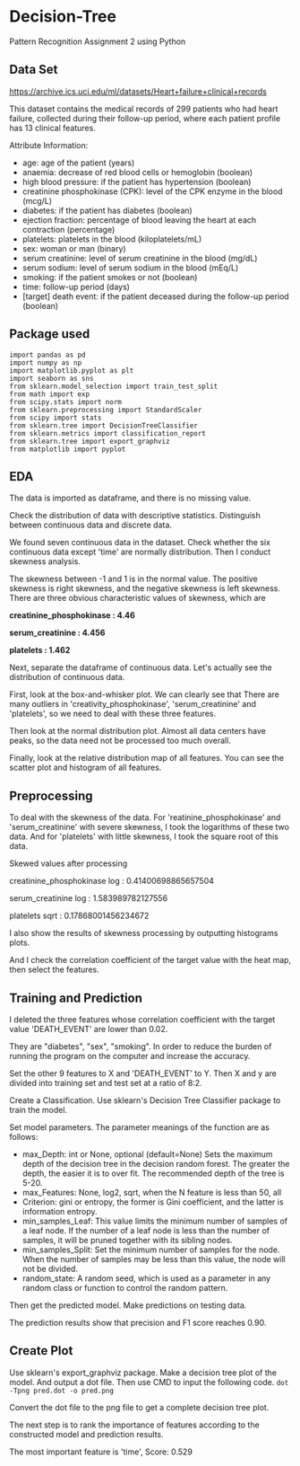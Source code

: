 # Decision-Tree
Pattern Recognition Assignment 2 using Python


## Data Set

https://archive.ics.uci.edu/ml/datasets/Heart+failure+clinical+records

This dataset contains the medical records of 299 patients who had heart failure, collected during their follow-up period, where each patient profile has 13 clinical features.

Attribute Information:

- age: age of the patient (years)
- anaemia: decrease of red blood cells or hemoglobin (boolean)
- high blood pressure: if the patient has hypertension (boolean)
- creatinine phosphokinase (CPK): level of the CPK enzyme in the blood (mcg/L)
- diabetes: if the patient has diabetes (boolean)
- ejection fraction: percentage of blood leaving the heart at each contraction (percentage)
- platelets: platelets in the blood (kiloplatelets/mL)
- sex: woman or man (binary)
- serum creatinine: level of serum creatinine in the blood (mg/dL)
- serum sodium: level of serum sodium in the blood (mEq/L)
- smoking: if the patient smokes or not (boolean)
- time: follow-up period (days)
- [target] death event: if the patient deceased during the follow-up period (boolean)



## Package used

```
import pandas as pd
import numpy as np
import matplotlib.pyplot as plt
import seaborn as sns
from sklearn.model_selection import train_test_split
from math import exp
from scipy.stats import norm
from sklearn.preprocessing import StandardScaler
from scipy import stats
from sklearn.tree import DecisionTreeClassifier
from sklearn.metrics import classification_report
from sklearn.tree import export_graphviz
from matplotlib import pyplot
```





## EDA

The data is imported as dataframe, and there is no missing value.

Check the distribution of data with descriptive statistics.
Distinguish between continuous data and discrete data.

We found seven continuous data in the dataset.
Check whether the six continuous data except 'time' are normally distribution. Then I conduct skewness analysis.

The skewness between -1 and 1 is in the normal value. The positive skewness is right skewness, and the negative skewness is left skewness.
There are three obvious characteristic values of skewness, which are

**creatinine_phosphokinase : 4.46**

**serum_creatinine : 4.456**

**platelets : 1.462**



Next, separate the dataframe of continuous data. Let's actually see the distribution of continuous data.


First, look at the box-and-whisker plot. We can clearly see that There are many outliers in 'creativity_phosphokinase', 'serum_creatinine' and 'platelets', so we need to deal with these three features.


Then look at the normal distribution plot. Almost all data centers have peaks, so the data need not be processed too much overall.



Finally, look at the relative distribution map of all features. You can see the scatter plot and histogram of all features.


## Preprocessing

To deal with the skewness of the data. For 'reatinine_phosphokinase' and 'serum_creatinine' with severe skewness, I took the logarithms of these two data.
And for 'platelets' with little skewness, I took the square root of this data.


Skewed values after processing

creatinine_phosphokinase log : 0.41400698865657504

serum_creatinine log : 1.583989782127556

platelets sqrt : 0.17868001456234672

I also show the results of skewness processing by outputting histograms plots.

And I check the correlation coefficient of the target value with the heat map, then select the features.



## Training and Prediction

I deleted the three features whose correlation coefficient with the target value 'DEATH_EVENT' are lower than 0.02. 

They are "diabetes", "sex", "smoking". In order to reduce the burden of running the program on the computer and increase the accuracy.

Set the other 9 features to X and 'DEATH_EVENT' to Y. Then X and y are divided into training set and test set at a ratio of 8:2.

Create a Classification. Use sklearn's Decision Tree Classifier package to train the model. 

Set model parameters. The parameter meanings of the function are as follows:

- max_Depth: int or None, optional (default=None) Sets the maximum depth of the decision tree in the decision random forest. The greater the depth, the easier it is to over fit. The recommended depth of the tree is 5-20.
- max_Features: None, log2, sqrt, when the N feature is less than 50, all
- Criterion: gini or entropy, the former is Gini coefficient, and the latter is information entropy.
- min_samples_Leaf: This value limits the minimum number of samples of a leaf node. If the number of a leaf node is less than the number of samples, it will be pruned together with its sibling nodes.
- min_samples_Split: Set the minimum number of samples for the node. When the number of samples may be less than this value, the node will not be divided.
- random_state: A random seed, which is used as a parameter in any random class or function to control the random pattern.

Then get the predicted model. Make predictions on testing data.

The prediction results show that precision and F1 score reaches 0.90.

## Create Plot

Use sklearn's export_graphviz package. Make a decision tree plot of the model. And output a dot file.
Then use CMD to input the following code.
```dot -Tpng pred.dot -o pred.png```

Convert the dot file to the png file to get a complete decision tree plot.

The next step is to rank the importance of features according to the constructed model and prediction results.

The most important feature is 'time', Score: 0.529

